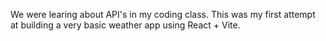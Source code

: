 We were learing about API's in my coding class.  This was my first attempt at building a very basic weather app using React + Vite.
